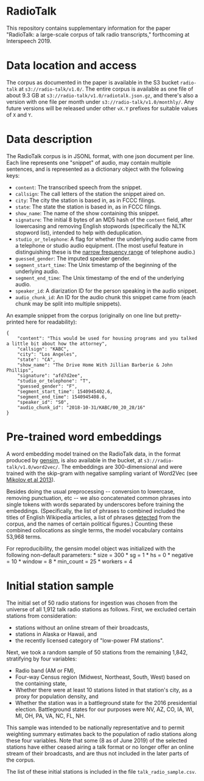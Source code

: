 # RadioTalk
This repository contains supplementary information for the paper "RadioTalk: a large-scale corpus of talk radio transcripts," forthcoming at Interspeech 2019.

# Data location and access
The corpus as documented in the paper is available in the S3 bucket `radio-talk` at `s3://radio-talk/v1.0/`. The entire corpus is available as one file of about 9.3 GB at `s3://radio-talk/v1.0/radiotalk.json.gz`, and there's also a version with one file per month under `s3://radio-talk/v1.0/monthly/`. Any future versions will be released under other `vX.Y` prefixes for suitable values of `X` and `Y`.

# Data description
The RadioTalk corpus is in JSONL format, with one json document per line. Each line represents one "snippet" of audio, may contain multiple sentences, and is represented as a dictionary object with the following keys:
* `content`: The transcribed speech from the snippet.
* `callsign`: The call letters of the station the snippet aired on.
* `city`: The city the station is based in, as in FCCC filings.
* `state`: The state the station is based in, as in FCCC filings.
* `show_name`: The name of the show containing this snippet.
* `signature`: The initial 8 bytes of an MD5 hash of the `content` field, after lowercasing and removing English stopwords (specifically the NLTK stopword list), intended to help with deduplication.
* `studio_or_telephone`: A flag for whether the underlying audio came from a telephone or studio audio equipment. (The most useful feature in distinguishing these is the [narrow frequency range](https://en.wikipedia.org/wiki/Plain_old_telephone_service#Characteristics) of telephone audio.)
* `guessed_gender`: The imputed speaker gender.
* `segment_start_time`: The Unix timestamp of the beginning of the underlying audio.
* `segment_end_time`: The Unix timestamp of the end of the underlying audio.
* `speaker_id`: A diarization ID for the person speaking in the audio snippet.
* `audio_chunk_id`: An ID for the audio chunk this snippet came from (each chunk may be split into multiple snippets).

An example snippet from the corpus (originally on one line but pretty-printed here for readability):
```
{
    "content": "This would be used for housing programs and you talked a little bit about how the attorney",
    "callsign": "KABC",
    "city": "Los Angeles",
    "state": "CA",
    "show_name": "The Drive Home With Jillian Barberie & John Phillips",
    "signature": "afd7d2ee",
    "studio_or_telephone": "T",
    "guessed_gender": "F",
    "segment_start_time": 1540945402.6,
    "segment_end_time": 1540945408.6,
    "speaker_id": "S0",
    "audio_chunk_id": "2018-10-31/KABC/00_20_28/16"
}
```

# Pre-trained word embeddings
A word embedding model trained on the RadioTalk data, in the format produced by [gensim](https://radimrehurek.com/gensim/models/word2vec.html), is also available in the bucket, at `s3://radio-talk/v1.0/word2vec/`. The embeddings are 300-dimensional and were trained with the skip-gram with negative sampling variant of Word2Vec (see [Mikolov et al 2013](https://arxiv.org/abs/1301.3781)).

Besides doing the usual preprocessing -- conversion to lowercase, removing punctuation, etc -- we also concatenated common phrases into single tokens with words separated by underscores  before training the embeddings. (Specifically, the list of phrases to combined included the titles of English Wikipedia articles, a list of phrases [detected](https://radimrehurek.com/gensim/models/phrases.html) from the corpus, and the names of certain political figures.) Counting these combined collocations as single terms, the model vocabulary contains 53,968 terms.

For reproducibility, the gensim model object was initialized with the following non-default parameters:
    * size = 300
    * sg = 1
    * hs = 0
    * negative = 10
    * window = 8
    * min\_count = 25
    * workers = 4

# Initial station sample
The initial set of 50 radio stations for ingestion was chosen from the universe of all 1,912 talk radio stations as follows. First, we excluded certain stations from consideration:
* stations without an online stream of their broadcasts,
* stations in Alaska or Hawaii, and
* the recently licensed category of "low-power FM stations".

Next, we took a random sample of 50 stations from the remaining 1,842, stratifying by four variables:
* Radio band (AM or FM),
* Four-way Census region (Midwest, Northeast, South, West) based on the containing state,
* Whether there were at least 10 stations listed in that station's city, as a proxy for population density, and
* Whether the station was in a battleground state for the 2016 presidential election. Battleground states for our purposes were NV, AZ, CO, IA, WI, MI, OH, PA, VA, NC, FL, NH.

This sample was intended to be nationally representative and to permit weighting summary estimates back to the population of radio stations along these four variables. Note that some (8 as of June 2019) of the selected stations have either ceased airing a talk format or no longer offer an online stream of their broadcasts, and are thus not included in the later parts of the corpus.

The list of these initial stations is included in the file `talk_radio_sample.csv`.

